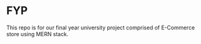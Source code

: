 # FYP
This repo is for our final year university project comprised of E-Commerce store using MERN stack.
